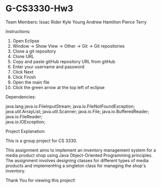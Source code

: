 # G-CS3330-Hw3

Team Members:
Issac Rider
Kyle Young
Andrew Hamilton
Pierce Terry

Instructions:

1. Open Eclipse
2. Window → Show View → Other → Git → Git repositories
3. Clone a git repository
4. Clone URL
5. Copy and paste gitHub repository URL from gitHub
6. Enter your username and password
7. Click Next
8. Click Finish
9. Open the main file
10. Click the green arrow at the top left of eclipse

Dependencies: 

java.lang
java.io.FileInputStream;
java.io.FileNotFoundException;
java.util.ArrayList;
java.util.Scanner;
java.io.File;
java.io.BufferedReader;  
java.io.FileReader;  
java.io.IOException;  

Project Explanation:

This is a group project for CS 3330.

This assignment aims to implement an inventory management system for a media product shop using
Java Object-Oriented Programming principles. The assignment involves designing classes for different
types of media products and implemenHng a singleton class for managing the shop's inventory.

Thank You for viewing this project!
